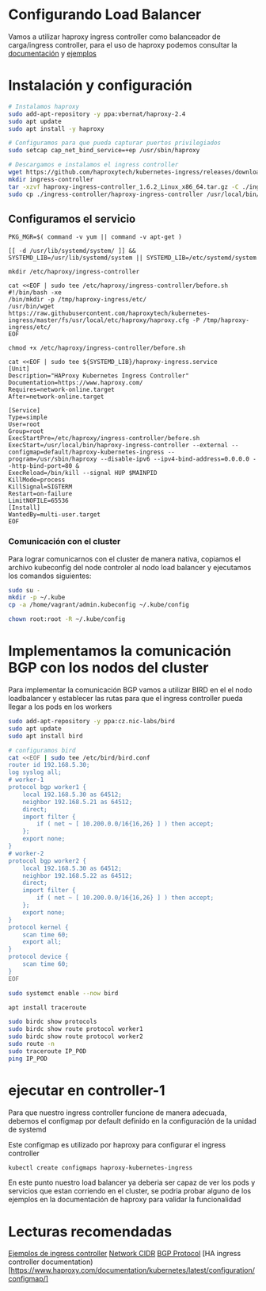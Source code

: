 # Configurando Load Balancer
Vamos a utilizar haproxy ingress controller como balanceador de carga/ingress controller, para el uso de haproxy podemos consultar la [documentación](https://haproxy-ingress.github.io/) y [ejemplos](https://haproxy-ingress.github.io/)


# Instalación y configuración

```bash
# Instalamos haproxy
sudo add-apt-repository -y ppa:vbernat/haproxy-2.4
sudo apt update
sudo apt install -y haproxy

# Configuramos para que pueda capturar puertos privilegiados
sudo setcap cap_net_bind_service=+ep /usr/sbin/haproxy

# Descargamos e instalamos el ingress controller
wget https://github.com/haproxytech/kubernetes-ingress/releases/download/v1.6.2/haproxy-ingress-controller_1.6.2_Linux_x86_64.tar.gz 1> /dev/null 2> /dev/null
mkdir ingress-controller
tar -xzvf haproxy-ingress-controller_1.6.2_Linux_x86_64.tar.gz -C ./ingress-controller
sudo cp ./ingress-controller/haproxy-ingress-controller /usr/local/bin/
```

## Configuramos el servicio

```
PKG_MGR=$( command -v yum || command -v apt-get )

[[ -d /usr/lib/systemd/system/ ]] && SYSTEMD_LIB=/usr/lib/systemd/system || SYSTEMD_LIB=/etc/systemd/system 

mkdir /etc/haproxy/ingress-controller

cat <<EOF | sudo tee /etc/haproxy/ingress-controller/before.sh
#!/bin/bash -xe
/bin/mkdir -p /tmp/haproxy-ingress/etc/
/usr/bin/wget https://raw.githubusercontent.com/haproxytech/kubernetes-ingress/master/fs/usr/local/etc/haproxy/haproxy.cfg -P /tmp/haproxy-ingress/etc/
EOF

chmod +x /etc/haproxy/ingress-controller/before.sh 

cat <<EOF | sudo tee ${SYSTEMD_LIB}/haproxy-ingress.service  
[Unit]
Description="HAProxy Kubernetes Ingress Controller"
Documentation=https://www.haproxy.com/
Requires=network-online.target
After=network-online.target

[Service]
Type=simple
User=root
Group=root
ExecStartPre=/etc/haproxy/ingress-controller/before.sh
ExecStart=/usr/local/bin/haproxy-ingress-controller --external --configmap=default/haproxy-kubernetes-ingress --program=/usr/sbin/haproxy --disable-ipv6 --ipv4-bind-address=0.0.0.0 --http-bind-port=80 &
ExecReload=/bin/kill --signal HUP $MAINPID
KillMode=process
KillSignal=SIGTERM
Restart=on-failure
LimitNOFILE=65536
[Install]
WantedBy=multi-user.target
EOF

```

### Comunicación con el cluster
Para lograr comunicarnos con el cluster de manera nativa, copiamos el archivo kubeconfig del node controler al nodo load balancer y ejecutamos los comandos siguientes:
```bash
sudo su -
mkdir -p ~/.kube
cp -a /home/vagrant/admin.kubeconfig ~/.kube/config

chown root:root -R ~/.kube/config 
```

# Implementamos la comunicación BGP con los nodos del cluster
Para implementar la comunicación BGP vamos a utilizar BIRD en el el nodo loadbalancer y establecer las rutas para que el ingress controller pueda llegar a los pods en los workers

```bash
sudo add-apt-repository -y ppa:cz.nic-labs/bird
sudo apt update
sudo apt install bird

# configuramos bird
cat <<EOF | sudo tee /etc/bird/bird.conf 
router id 192.168.5.30;
log syslog all;
# worker-1
protocol bgp worker1 {
    local 192.168.5.30 as 64512;
    neighbor 192.168.5.21 as 64512;
    direct;
    import filter {
        if ( net ~ [ 10.200.0.0/16{16,26} ] ) then accept;
    }; 
    export none;
}
# worker-2
protocol bgp worker2 {
    local 192.168.5.30 as 64512;
    neighbor 192.168.5.22 as 64512;
    direct;
    import filter {
        if ( net ~ [ 10.200.0.0/16{16,26} ] ) then accept;
    };
    export none;
}
protocol kernel {
    scan time 60;
    export all;
}
protocol device {
    scan time 60;
}
EOF

sudo systemct enable --now bird

apt install traceroute

sudo birdc show protocols
sudo birdc show route protocol worker1
sudo birdc show route protocol worker2
sudo route -n
sudo traceroute IP_POD
ping IP_POD

```

# **ejecutar en controller-1**
Para que nuestro ingress controller funcione de manera adecuada, debemos el configmap por default definido en la configuración de la unidad de systemd

Este configmap es utilizado por haproxy para configurar el ingress controller

```bash
kubectl create configmaps haproxy-kubernetes-ingress

```

En este punto nuestro load balancer ya deberia ser capaz de ver los pods y servicios que estan corriendo en el cluster, se podria probar alguno de los ejemplos en la documentación de haproxy para validar la funcionalidad

# Lecturas recomendadas
[Ejemplos de ingress controller](https://haproxy-ingress.github.io/docs/examples)
[Network CIDR](https://es.wikipedia.org/wiki/Classless_Inter-Domain_Routing)
[BGP Protocol](https://es.wikipedia.org/wiki/Border_Gateway_Protocol)
[HA ingress controller documentation)[https://www.haproxy.com/documentation/kubernetes/latest/configuration/configmap/]
